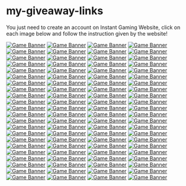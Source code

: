 # my-giveaway-links

You just need to create an account on Instant Gaming Website, click on each image below and follow the instruction given by the website!

[![Game Banner](https://camo.githubusercontent.com/1aaca96ee8867e4d83239bbf1e7bea68e91d80939fa2743d1d9c940568f3db15/68747470733a2f2f67616d696e672d63646e2e636f6d2f696d616765732f617661746172732f31323235343238372d313636303330363237322e6a7067)](https://www.instant-gaming.com/giveaway/BOBLENNON?igr=hwerka)
[![Game Banner](https://gaming-cdn.com/images/avatars/16899979-1646305428.jpg)](https://www.instant-gaming.com/pl/giveaway/LOSIU?igr=hwerka)
[![Game Banner](https://gaming-cdn.com/images/avatars/5518320-1717494512.jpg)](https://www.instant-gaming.com/giveaway/VARG?igr=hwerka)
[![Game Banner](https://gaming-cdn.com/images/avatars/2210688-1696599045.jpg)](https://www.instant-gaming.com/giveaway/NALFEINN?igr=hwerka)
[![Game Banner](https://gaming-cdn.com/images/avatars/452863-1561392211.jpg)](https://www.instant-gaming.com/giveaway/CODQG?igr=hwerka)
[![Game Banner](https://gaming-cdn.com/images/avatars/170629-1547987125.jpg)](https://www.instant-gaming.com/giveaway/GAMEMOVIELAND?igr=hwerka)
[![Game Banner](https://gaming-cdn.com/images/avatars/3009082-1540312665.jpg)](https://www.instant-gaming.com/giveaway/bugland?igr=hwerka)
[![Game Banner](https://gaming-cdn.com/images/avatars/173704-1571080323.jpg)](https://www.instant-gaming.com/giveaway/ICONOBLAST?igr=hwerka)
[![Game Banner](https://gaming-cdn.com/images/avatars/1716955-1681777192.jpg)](https://www.instant-gaming.com/giveaway/SUPREMELEADER?igr=hwerka)
[![Game Banner](https://gaming-cdn.com/images/avatars/2700115-1699892940.jpg)](https://www.instant-gaming.com/giveaway/INSTANTGAMING?igr=hwerka)
[![Game Banner](https://gaming-cdn.com/images/avatars/8099122-1564755224.jpg)](https://www.instant-gaming.com/giveaway/skyyart?igr=hwerka)
[![Game Banner](https://gaming-cdn.com/images/avatars/4684425-1617274240.jpg)](https://www.instant-gaming.com/giveaway/ALKOR?igr=hwerka)
[![Game Banner](https://gaming-cdn.com/images/avatars/765860-1527847205.jpg)](https://www.instant-gaming.com/giveaway/ROBERT?igr=hwerka)
[![Game Banner](https://gaming-cdn.com/images/avatars/3297504-1554723487.jpg)](https://www.instant-gaming.com/giveaway/GAMEWAVE?igr=hwerka)
[![Game Banner](https://gaming-cdn.com/images/avatars/162664-1527173086.jpg)](https://www.instant-gaming.com/giveaway/RATSUPER?igr=hwerka)
[![Game Banner](https://gaming-cdn.com/images/avatars/17791717-1684537536.jpg)](https://www.instant-gaming.com/giveaway/YANKA?igr=hwerka)
[![Game Banner](https://gaming-cdn.com/images/avatars/15530490-1634564097.jpg)](https://www.instant-gaming.com/giveaway/STREAMRUNNERS?igr=hwerka)
[![Game Banner](https://gaming-cdn.com/images/avatars/911134-1650630244.jpg)](https://www.instant-gaming.com/giveaway/MeetTheMyth?igr=hwerka)
[![Game Banner](https://gaming-cdn.com/images/avatars/23232106-1706706355.jpg)](https://www.instant-gaming.com/giveaway/PHENRIR?igr=hwerka)
[![Game Banner](https://gaming-cdn.com/images/avatars/15499812-1646775114.jpg)](https://www.instant-gaming.com/giveaway/GMODFR?igr=hwerka)
[![Game Banner](https://gaming-cdn.com/images/avatars/825485-1683532505.jpg)](https://www.instant-gaming.com/giveaway/INSTANTGAMINGES?igr=hwerka)
[![Game Banner](https://gaming-cdn.com/images/avatars/2550652-1614044439.jpg)](https://www.instant-gaming.com/giveaway/ACRE?igr=hwerka)
[![Game Banner](https://gaming-cdn.com/images/avatars/2072378-1700332557.jpg)](https://www.instant-gaming.com/giveaway/BILLYCHEROKEE?igr=hwerka)
[![Game Banner](https://gaming-cdn.com/images/avatars/2437583-1659723926.jpg)](https://www.instant-gaming.com/giveaway/LYNX?igr=hwerka)
[![Game Banner](https://gaming-cdn.com/images/avatars/13745456-1614222765.jpg)](https://www.instant-gaming.com/giveaway/ZONALEROS?igr=hwerka)
[![Game Banner](https://gaming-cdn.com/images/avatars/262337-1647999658.jpg)](https://www.instant-gaming.com/giveaway/GUIGUI?igr=hwerka)
[![Game Banner](https://gaming-cdn.com/images/avatars/5324059-1634130045.jpg)](https://www.instant-gaming.com/giveaway/PORAID?igr=hwerka)
[![Game Banner](https://gaming-cdn.com/images/avatars/7276237-1585753188.jpg)](https://www.instant-gaming.com/giveaway/TOMBIE?igr=hwerka)
[![Game Banner](https://gaming-cdn.com/images/avatars/16693760-1689603180.jpg)](https://www.instant-gaming.com/giveaway/INSTANTGAMINGPT?igr=hwerka)
[![Game Banner](https://gaming-cdn.com/images/avatars/6107700-1630593332.jpg)](https://www.instant-gaming.com/giveaway/muusoo?igr=hwerka)
[![Game Banner](https://gaming-cdn.com/images/avatars/767265-1595434670.jpg)](https://www.instant-gaming.com/giveaway/xariel?igr=hwerka)
[![Game Banner](https://gaming-cdn.com/images/avatars/8857101-1582127081.jpg)](https://www.instant-gaming.com/giveaway/POKEMONMILLENNIUM?igr=hwerka)
[![Game Banner](https://gaming-cdn.com/images/avatars/5219782-1581748271.jpg)](https://www.instant-gaming.com/giveaway/AQUIYAHORA?igr=hwerka)
[![Game Banner](https://gaming-cdn.com/images/avatars/8850456-1573572198.jpg)](https://www.instant-gaming.com/giveaway/PIVI?igr=hwerka)
[![Game Banner](https://gaming-cdn.com/images/avatars/3502745-1617900174.jpg)](https://www.instant-gaming.com/giveaway/Seals311?igr=hwerka)
[![Game Banner](https://gaming-cdn.com/images/avatars/881499-1523615431.jpg)](https://www.instant-gaming.com/giveaway/vicio?igr=hwerka)
[![Game Banner](https://gaming-cdn.com/images/avatars/7534356-1687868492.jpg)](https://www.instant-gaming.com/giveaway/INSTANTGAMINGITALIA?igr=hwerka)
[![Game Banner](https://gaming-cdn.com/images/avatars/5022391-1620639580.jpg)](https://www.instant-gaming.com/giveaway/INFOPOINT-ITALIA?igr=hwerka)
[![Game Banner](https://gaming-cdn.com/images/avatars/9351061-1578514985.jpg)](https://www.instant-gaming.com/giveaway/ELOTRIX?igr=hwerka)
[![Game Banner](https://gaming-cdn.com/images/avatars/560668-1500305390.jpg)](https://www.instant-gaming.com/giveaway/NYKK3?igr=hwerka)
[![Game Banner](https://gaming-cdn.com/images/avatars/1115181-1694833323.jpg)](https://www.instant-gaming.com/giveaway/PLAYERINSIDE?igr=hwerka)
[![Game Banner](https://gaming-cdn.com/images/avatars/539151-1690300630.jpg)](https://www.instant-gaming.com/giveaway/ILGATTOSULTUBO?igr=hwerka)
[![Game Banner](https://gaming-cdn.com/images/avatars/9461224-1581008870.jpg)](https://www.instant-gaming.com/giveaway/FRANCESCOPARDINI?igr=hwerka)
[![Game Banner](https://gaming-cdn.com/images/avatars/10646155-1725268419.jpg)](https://www.instant-gaming.com/giveaway/tahva?igr=hwerka)
[![Game Banner](https://gaming-cdn.com/images/avatars/3773947-1698238052.jpg)](https://www.instant-gaming.com/giveaway/GCA?igr=hwerka)
[![Game Banner](https://gaming-cdn.com/images/avatars/21241269-1689851267.jpg)](https://www.instant-gaming.com/giveaway/officialinvictus?igr=hwerka)
[![Game Banner](https://gaming-cdn.com/images/avatars/21867230-1698315461.jpg)](https://www.instant-gaming.com/giveaway/biffa?igr=hwerka)
[![Game Banner](https://gaming-cdn.com/images/avatars/17310536-1649317648.jpg)](https://www.instant-gaming.com/giveaway/K0MPA?igr=hwerka)
[![Game Banner](https://gaming-cdn.com/images/avatars/5170510-1683532414.jpg)](https://www.instant-gaming.com/giveaway/instantgamingde?igr=hwerka)
[![Game Banner](https://gaming-cdn.com/images/avatars/6294915-1637162339.jpg)](https://www.instant-gaming.com/giveaway/STELIUS?igr=hwerka)
[![Game Banner](https://gaming-cdn.com/images/avatars/1994535-1695849965.jpg)](https://www.instant-gaming.com/giveaway/CSGOFR?igr=hwerka)
[![Game Banner](https://gaming-cdn.com/images/avatars/859995-1693223960.jpg)](https://www.instant-gaming.com/giveaway/EXOMADARA?igr=hwerka)
[![Game Banner](https://gaming-cdn.com/images/avatars/1599623-1603853393.jpg)](https://www.instant-gaming.com/giveaway/KWOREY?igr=hwerka)
[![Game Banner](https://gaming-cdn.com/images/avatars/11519077-1621966067.jpg)](https://www.instant-gaming.com/giveaway/PHOTORACERTV?igr=hwerka)
[![Game Banner](https://gaming-cdn.com/images/avatars/19166590-1670176579.jpg)](https://www.instant-gaming.com/giveaway/ARLAN360?igr=hwerka)
[![Game Banner](https://gaming-cdn.com/images/avatars/23820479-1712567596.jpg)](https://www.instant-gaming.com/giveaway/frankieslair?igr=hwerka)
[![Game Banner](https://gaming-cdn.com/images/avatars/20860359-1685554038.jpg)](https://www.instant-gaming.com/giveaway/mitasims?igr=hwerka)
[![Game Banner](https://gaming-cdn.com/images/avatars/23507458-1709662317.jpg)](https://www.instant-gaming.com/giveaway/snedgie?igr=hwerka)
[![Game Banner](https://gaming-cdn.com/images/avatars/21219993-1708954439.jpg)](https://www.instant-gaming.com/giveaway/INSTANTGAMINGPL?igr=hwerka)
[![Game Banner](https://gaming-cdn.com/images/avatars/17123566-1647950384.jpg)](https://www.instant-gaming.com/giveaway/THETJI?igr=hwerka)
[![Game Banner](https://gaming-cdn.com/images/avatars/7761723-1615476784.jpg)](https://www.instant-gaming.com/giveaway/deladysigner?igr=hwerka)
[![Game Banner](https://gaming-cdn.com/images/avatars/8991415-1574995082.jpg)](https://www.instant-gaming.com/giveaway/KURU?igr=hwerka)
[![Game Banner](https://gaming-cdn.com/images/avatars/12543134-1662069422.jpg)](https://www.instant-gaming.com/giveaway/SOLOUMIDO?igr=hwerka)
[![Game Banner](https://gaming-cdn.com/images/avatars/4011018-1561985872.jpg)](https://www.instant-gaming.com/giveaway/GIORNOGAMING?igr=hwerka)
[![Game Banner](https://gaming-cdn.com/images/avatars/9983452-1617873810.jpg)](https://www.instant-gaming.com/giveaway/CYBERLUK?igr=hwerka)
[![Game Banner](https://gaming-cdn.com/images/avatars/32491-1612461730.jpg)](https://www.instant-gaming.com/giveaway/j0nathan?igr=hwerka)
[![Game Banner](https://gaming-cdn.com/images/avatars/24150014-1715595420.jpg)](https://www.instant-gaming.com/giveaway/poro?igr=hwerka)
[![Game Banner](https://gaming-cdn.com/images/avatars/2544880-1691670477.jpg)](https://www.instant-gaming.com/giveaway/STRADI?igr=hwerka)
[![Game Banner](https://gaming-cdn.com/images/avatars/21036547-1687441412.jpg)](https://www.instant-gaming.com/giveaway/playluque?igr=hwerka)
[![Game Banner](https://gaming-cdn.com/images/avatars/16472848-1693834365.jpg)](https://www.instant-gaming.com/giveaway/kiszak?igr=hwerka)
[![Game Banner](https://gaming-cdn.com/images/avatars/9828884-1649672897.jpg)](https://www.instant-gaming.com/giveaway/IMPAKT?igr=hwerka)
[![Game Banner](https://gaming-cdn.com/images/avatars/16704111-1726140029.jpg)](https://www.instant-gaming.com/giveaway/MERTA?igr=hwerka)
[![Game Banner](https://gaming-cdn.com/images/avatars/16373643-1644843063.jpg)](https://www.instant-gaming.com/giveaway/DRWAL?igr=hwerka)
[![Game Banner](https://gaming-cdn.com/images/avatars/367168-1463061235.jpg)](https://www.instant-gaming.com/giveaway/CABRAVOLADORA?igr=hwerka)
[![Game Banner](https://gaming-cdn.com/images/avatars/3694635-1636126807.jpg)](https://www.instant-gaming.com/giveaway/topgames?igr=hwerka)
[![Game Banner](https://gaming-cdn.com/images/avatars/7276336-1553876546.jpg)](https://www.instant-gaming.com/giveaway/HEIKKI360?igr=hwerka)
[![Game Banner](https://gaming-cdn.com/images/avatars/1897045-1617093992.jpg)](https://www.instant-gaming.com/giveaway/DESASTRESHOW?igr=hwerka)
[![Game Banner](https://gaming-cdn.com/images/avatars/16861995-1676462477.jpg)](https://www.instant-gaming.com/giveaway/JOFRIK99?igr=hwerka)
[![Game Banner](https://gaming-cdn.com/images/avatars/7994803-1650052388.jpg)](https://www.instant-gaming.com/giveaway/kemist?igr=hwerka)
[![Game Banner](https://gaming-cdn.com/images/avatars/17307721-1649242244.jpg)](https://www.instant-gaming.com/giveaway/MFGAMING?igr=hwerka)
[![Game Banner](https://gaming-cdn.com/images/avatars/2871044-1706278970.jpg)](https://www.instant-gaming.com/giveaway/drunge?igr=hwerka)
[![Game Banner](https://gaming-cdn.com/images/avatars/3123668-1636629261.jpg)](https://www.instant-gaming.com/giveaway/NU89?igr=hwerka)
[![Game Banner](https://gaming-cdn.com/images/avatars/811973-1557938063.jpg)](https://www.instant-gaming.com/giveaway/ITERMOSIFONI?igr=hwerka)
[![Game Banner](https://gaming-cdn.com/images/avatars/15398397-1632480753.jpg)](https://www.instant-gaming.com/giveaway/CORYPHEUS?igr=hwerka)
[![Game Banner](https://gaming-cdn.com/images/avatars/942998-1720514395.jpg)](https://www.instant-gaming.com/giveaway/Zazza23?igr=hwerka)
[![Game Banner](https://gaming-cdn.com/images/avatars/14294886-1712926805.jpg)](https://www.instant-gaming.com/giveaway/blackpommes?igr=hwerka)
[![Game Banner](https://gaming-cdn.com/images/avatars/24567717-1719927759.jpg)](https://www.instant-gaming.com/giveaway/quantoquevaicustar?igr=hwerka)
[![Game Banner](https://gaming-cdn.com/images/avatars/25089307-1725023867.jpg)](https://www.instant-gaming.com/giveaway/eusouocap?igr=hwerka)






